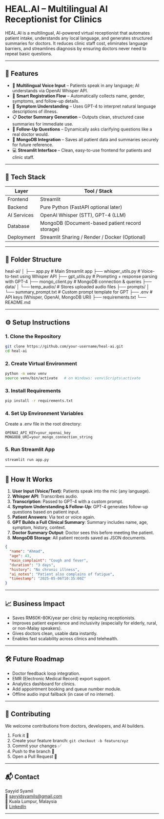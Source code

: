 # HEAL.AI – Multilingual AI Receptionist for Clinics

HEAL.AI is a multilingual, AI-powered virtual receptionist that automates patient intake, understands any local language, and generates structured summaries for doctors. It reduces clinic staff cost, eliminates language barriers, and streamlines diagnosis by ensuring doctors never need to repeat basic questions.

---

## 🚀 Features

- 🎤 **Multilingual Voice Input** – Patients speak in any language; AI understands via OpenAI Whisper API.
- 📝 **Smart Registration Flow** – Automatically collects name, gender, symptoms, and follow-up details.
- 🧠 **Symptom Understanding** – Uses GPT-4 to interpret natural language descriptions of illness.
- 📋 **Doctor Summary Generation** – Outputs clean, structured case summaries for immediate use.
- 🔁 **Follow-Up Questions** – Dynamically asks clarifying questions like a real doctor would.
- 💾 **MongoDB Integration** – Saves all patient data and summaries securely for future reference.
- 💻 **Streamlit Interface** – Clean, easy-to-use frontend for patients and clinic staff.

---

## 🧱 Tech Stack

| Layer        | Tool / Stack                |
|--------------|-----------------------------|
| Frontend     | Streamlit                   |
| Backend      | Pure Python (FastAPI optional later) |
| AI Services  | OpenAI Whisper (STT), GPT-4 (LLM) |
| Database     | MongoDB (Document-based patient record storage) |
| Deployment   | Streamlit Sharing / Render / Docker (Optional) |

---

## 📂 Folder Structure

heal-ai/
│
├── app.py # Main Streamlit app
├── whisper_utils.py # Voice-to-text using Whisper API
├── gpt_utils.py # Prompting + response parsing with GPT-4
├── mongo_client.py # MongoDB connection & queries
├── data/
│   └── temp_audio/ # Stores uploaded audio files
├── prompts/
│   └── summary_prompt.txt # Custom prompt template for GPT
├── .env # API keys (Whisper, OpenAI, MongoDB URI)
├── requirements.txt
└── README.md

---

## ⚙️ Setup Instructions

### 1. Clone the Repository
```bash
git clone https://github.com/your-username/heal-ai.git
cd heal-ai
```

### 2. Create Virtual Environment
```bash
python -m venv venv
source venv/bin/activate   # on Windows: venv\Scripts\activate
```

### 3. Install Requirements
```bash
pip install -r requirements.txt
```

### 4. Set Up Environment Variables
Create a .env file in the root directory:

```
OPENAI_API_KEY=your_openai_key
MONGODB_URI=your_mongo_connection_string
```

### 5. Run Streamlit App
```bash
streamlit run app.py
```

---

## 🧠 How It Works

1. **User Input (Voice/Text)**: Patients speak into the mic (any language).
2. **Whisper API**: Transcribes audio.
3. **Transcription**: Passed to GPT-4 with a custom prompt.
4. **Symptom Understanding & Follow-Up**: GPT-4 generates follow-up questions based on patient input.
5. **Patient Answers**: Via text or voice again.
6. **GPT Builds a Full Clinical Summary**: Summary includes name, age, symptom, history, context.
7. **Doctor Summary Output**: Doctor sees this before meeting the patient.
8. **MongoDB Storage**: All patient records saved as JSON documents.

```json
{
  "name": "Ahmad",
  "age": 43,
  "main_complaint": "Cough and fever",
  "duration": "3 days",
  "history": "No chronic illness",
  "ai_notes": "Patient also complains of fatigue",
  "timestamp": "2025-05-06T10:35:00Z"
}
```

---

## 📈 Business Impact

- Saves RM60K–80K/year per clinic by replacing receptionists.
- Improves patient experience and inclusivity (especially for elderly, rural, or non-Malay speakers).
- Gives doctors clean, usable data instantly.
- Enables fast scalability across clinics and telehealth.

---

## 🛠️ Future Roadmap

- Doctor feedback loop integration.
- EMR (Electronic Medical Record) export support.
- Analytics dashboard for clinics.
- Add appointment booking and queue number module.
- Offline audio input fallback (in case of no internet).

---

## 🤝 Contributing

We welcome contributions from doctors, developers, and AI builders.

1. Fork it 🍴
2. Create your feature branch: `git checkout -b feature/xyz`
3. Commit your changes ✅
4. Push to the branch 🚀
5. Open a Pull Request 🙏

---

## 📬 Contact

Sayyid Syamil  
📧 sayyidsyamils@gmail.com  
📍 Kuala Lumpur, Malaysia  
🔗 [LinkedIn](https://www.linkedin.com/in/sayyidsyamil)

---


